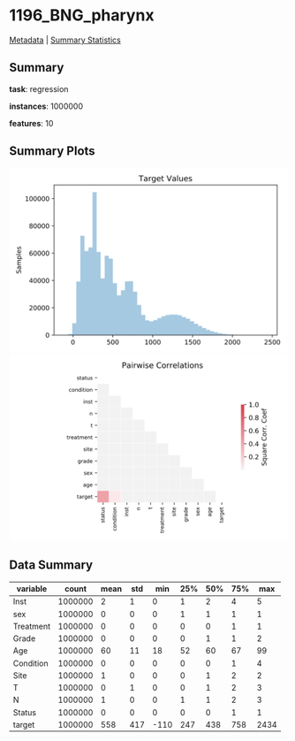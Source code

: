 # 1196_BNG_pharynx

[Metadata](metadata.yaml) | [Summary Statistics](summary_stats.csv)

## Summary

**task**: regression

**instances**: 1000000

**features**: 10

## Summary Plots

![Labels](label.svg)
![Corr](corr.svg)

## Data Summary

|	variable	|	count	|	mean	|	std	|	min	|	25%	|	50%	|	75%	|	max|
| --- | --- | --- | --- | --- | --- | --- | --- | --- |
|	Inst	|	1000000	|	2	|	1	|	0	|	1	|	2	|	4	|	5
|	sex	|	1000000	|	0	|	0	|	0	|	1	|	1	|	1	|	1
|	Treatment	|	1000000	|	0	|	0	|	0	|	0	|	0	|	1	|	1
|	Grade	|	1000000	|	0	|	0	|	0	|	0	|	1	|	1	|	2
|	Age	|	1000000	|	60	|	11	|	18	|	52	|	60	|	67	|	99
|	Condition	|	1000000	|	0	|	0	|	0	|	0	|	0	|	1	|	4
|	Site	|	1000000	|	1	|	0	|	0	|	0	|	1	|	2	|	2
|	T	|	1000000	|	0	|	1	|	0	|	0	|	1	|	2	|	3
|	N	|	1000000	|	1	|	0	|	0	|	1	|	1	|	2	|	3
|	Status	|	1000000	|	0	|	0	|	0	|	0	|	0	|	1	|	1
|	target	|	1000000	|	558	|	417	|	-110	|	247	|	438	|	758	|	2434
